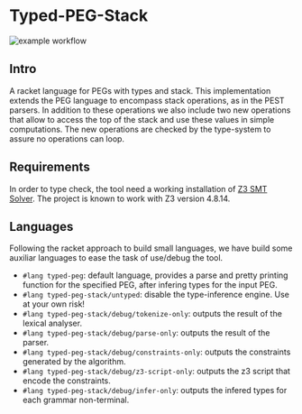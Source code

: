 Typed-PEG-Stack
============

![example workflow](https://github.com/lives-group/typed-peg/actions/workflows/main.yml/badge.svg)

Intro
------

A racket language for PEGs with types and stack. This implementation extends the PEG language to encompass
stack operations,  as in the PEST parsers. In addition to these operations we also include two new
operations that allow to access the top of the stack and use these values in simple computations.
The new operations are checked by the type-system to assure no operations can loop. 
  
Requirements
---------------

In order to type check, the tool need a working installation of 
[Z3 SMT Solver](https://github.com/Z3Prover/z3). The project is known to work with 
Z3 version 4.8.14.

Languages
-----------

Following the racket approach to build small languages, we have build some auxiliar languages 
to ease the task of use/debug the tool.

* `#lang typed-peg`: default language, provides a parse and pretty printing function for the
specified PEG, after infering types for the input PEG.
* `#lang typed-peg-stack/untyped`: disable the type-inference engine. Use at your own risk!
* `#lang typed-peg-stack/debug/tokenize-only`: outputs the result of the lexical analyser.
* `#lang typed-peg-stack/debug/parse-only`: outputs the result of the parser.
* `#lang typed-peg-stack/debug/constraints-only`: outputs the constraints generated by the algorithm.
* `#lang typed-peg-stack/debug/z3-script-only`: outputs the z3 script that encode the constraints.
* `#lang typed-peg-stack/debug/infer-only`: outputs the infered types for each grammar non-terminal.
